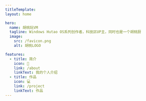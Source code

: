 ```yaml
---
titleTemplate:
layout: home

hero:
  name: 胡桃玩VM
  tagline: Windows Hutao OS系列创作者，科技区UP主，同时也是一个胡桃厨
  image:
    src: /favicon.png
    alt: 胡桃LOGO

features:
  - title: 简介
    icon: 👥
    link: /about
    linkText: 我的个人介绍
  - title: 作品
    icon: 💻
    link: /project
    linkText: 作品
---
```

